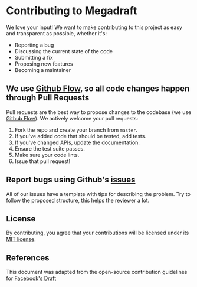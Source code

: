 # Contributing to Megadraft
We love your input! We want to make contributing to this project as easy and transparent as possible, whether it's:

* Reporting a bug
* Discussing the current state of the code
* Submitting a fix
* Proposing new features
* Becoming a maintainer

## We use [Github Flow](https://docs.github.com/en/get-started/quickstart/github-flow), so all code changes happen through Pull Requests
Pull requests are the best way to propose changes to the codebase (we use [Github Flow](https://docs.github.com/en/get-started/quickstart/github-flow)). We actively welcome your pull requests:

1.  Fork the repo and create your branch from `master`.
2.  If you've added code that should be tested, add tests.
3.  If you've changed APIs, update the documentation.
4.  Ensure the test suite passes.
5.  Make sure your code lints.
6.  Issue that pull request!

## Report bugs using Github's [issues](https://github.com/globocom/megadraft/issues/new/choose)
All of our issues have a template with tips for describing the problem. Try to follow the proposed structure, this helps the reviewer a lot.

## License
By contributing, you agree that your contributions will be licensed under its [MIT license](LICENSE).

## References
This document was adapted from the open-source contribution guidelines for [Facebook's Draft](https://github.com/facebook/draft-js/blob/master/CONTRIBUTING.md)
